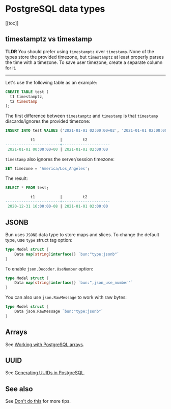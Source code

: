 # PostgreSQL data types

[[toc]]

## timestamptz vs timestamp

**TLDR** You should prefer using `timestamptz` over `timestamp`. None of the types store the
provided timezone, but `timestamptz` at least properly parses the time with a timezone. To save user
timezone, create a separate column for it.

---

Let's use the following table as an example:

```sql
CREATE TABLE test (
  t1 timestamptz,
  t2 timestamp
);
```

The first difference between `timestamptz` and `timestamp` is that `timestamp` discards/ignores the
provided timezone:

```sql
INSERT INTO test VALUES ('2021-01-01 02:00:00+02', '2021-01-01 02:00:00+02') RETURNING *;

           t1           |         t2
------------------------+---------------------
 2021-01-01 00:00:00+00 | 2021-01-01 02:00:00
```

`timestamp` also ignores the server/session timezone:

```sql
SET timezone = 'America/Los_Angeles';
```

The result:

```sql
SELECT * FROM test;

           t1           |         t2
------------------------+---------------------
 2020-12-31 16:00:00-08 | 2021-01-01 02:00:00
```

## JSONB

Bun uses `JSONB` data type to store maps and slices. To change the default type, use `type` struct
tag option:

```go
type Model struct {
	Data map[string]interface{} `bun:"type:jsonb"`
}
```

To enable `json.Decoder.UseNumber` option:

```go
type Model struct {
	Data map[string]interface{} `bun:",json_use_number"`
}
```

You can also use `json.RawMessage` to work with raw bytes:

```go
type Model struct {
	Data json.RawMessage `bun:"type:jsonb"`
}
```

## Arrays

See [Working with PostgreSQL arrays](postgres-arrays.md).

## UUID

See [Generating UUIDs in PostgreSQL](postgres-uuid-generate.md).

## See also

See [Don't do this](https://wiki.postgresql.org/wiki/Don%27t_Do_This) for more tips.
